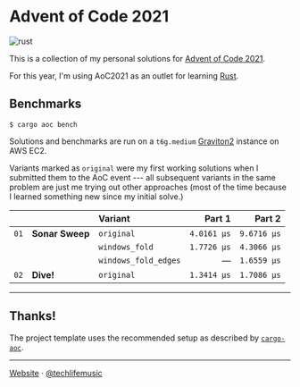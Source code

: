 # Advent of Code 2021

![rust](https://img.shields.io/badge/language-rust-0b7261?style=flat-square&logo=rust)

This is a collection of my personal solutions for [Advent of Code 2021][aoc2021].

For this year, I'm using AoC2021 as an outlet for learning [Rust][rust].

## Benchmarks

```shell
$ cargo aoc bench
```

Solutions and benchmarks are run on a `t6g.medium` [Graviton2][graviton2] instance on AWS EC2.

Variants marked as `original` were my first working solutions when I submitted them
to the AoC event --- all subsequent variants in the same problem are just me trying
out other approaches (most of the time because I learned something new since
my initial solve.)

|      |                 | Variant              |      Part 1 |      Part 2 |
| ---- | :-------------- | :------------------- | ----------: | ----------: |
| `01` | **Sonar Sweep** | `original`           | `4.0161 μs` | `9.6716 μs` |
|      |                 | `windows_fold`       | `1.7726 μs` | `4.3066 μs` |
|      |                 | `windows_fold_edges` |           — | `1.6559 μs` |
| `02` | **Dive!**       | `original`           | `1.3414 μs` | `1.7086 μs` |


---

## Thanks!

The project template uses the recommended setup as described by [`cargo-aoc`][cargo-aoc].

---

[Website][website] &middot; [@techlifemusic][twitter]

[graviton2]: https://aws.amazon.com/ec2/graviton
[aoc2021]: https://adventofcode.com/2021
[rust]: https://rust-lang.org
[cargo-aoc]: https://github.com/gobanos/cargo-aoc
[website]: https://richardneililagan.com
[twitter]: https://twitter.com/techlifemusic
